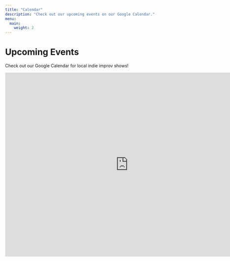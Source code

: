 ```yaml
---
title: "Calendar"
description: "Check out our upcoming events on our Google Calendar."
menu:
  main:
    weight: 2
---
```


# Upcoming Events

Check out our Google Calendar for local indie improv shows!

<iframe src="https://calendar.google.com/calendar/embed?src=c_c55c073b57fcc32285313922dd66202afe6c1ec2949769b5394a0dde02b6b0ed%40group.calendar.google.com&ctz=America%2FNew_York" style="border: 0" width="800" height="600" frameborder="0" scrolling="no"></iframe>

